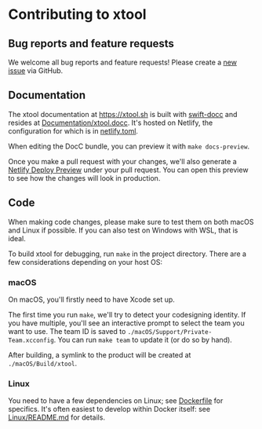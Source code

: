 # Contributing to xtool

## Bug reports and feature requests

We welcome all bug reports and feature requests! Please create a [new issue](https://github.com/xtool-org/xtool/issues/new/choose) via GitHub.

## Documentation

The xtool documentation at <https://xtool.sh> is built with [swift-docc](https://github.com/swiftlang/swift-docc) and resides at [Documentation/xtool.docc](/Documentation/xtool.docc). It's hosted on Netlify, the configuration for which is in [netlify.toml](/netlify.toml).

When editing the DocC bundle, you can preview it with `make docs-preview`.

Once you make a pull request with your changes, we'll also generate a [Netlify Deploy Preview](https://docs.netlify.com/site-deploys/deploy-previews/) under your pull request. You can open this preview to see how the changes will look in production.

## Code

When making code changes, please make sure to test them on both macOS and Linux if possible. If you can also test on Windows with WSL, that is ideal.

To build xtool for debugging, run `make` in the project directory. There are a few considerations depending on your host OS:

### macOS

On macOS, you'll firstly need to have Xcode set up.

The first time you run `make`, we'll try to detect your codesigning identity. If you have multiple, you'll see an interactive prompt to select the team you want to use. The team ID is saved to `./macOS/Support/Private-Team.xcconfig`. You can run `make team` to update it (or do so by hand).

After building, a symlink to the product will be created at `./macOS/Build/xtool`.

### Linux

You need to have a few dependencies on Linux; see [Dockerfile](/Dockerfile) for specifics. It's often easiest to develop within Docker itself: see [Linux/README.md](/Linux/README.md) for details.

